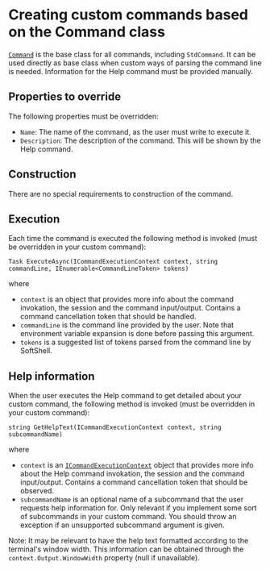# Creating custom commands based on the Command class

[`Command`](../src/SoftShell/Command.cs) is the base class for all commands, including `StdCommand`. It can be used directly as base class when custom ways of parsing the command line is needed. Information for the Help command must be provided manually.

## Properties to override

The following properties must be overridden:

* `Name`: The name of the command, as the user must write to execute it.
* `Description`: The description of the command. This will be shown by the Help command.

## Construction

There are no special requirements to construction of the command.

## Execution

Each time the command is executed the following method is invoked (must be overridden in your custom command):

`Task ExecuteAsync(ICommandExecutionContext context, string commandLine, IEnumerable<CommandLineToken> tokens)`

where  
* `context` is an object that provides more info about the command invokation, the session and the command input/output. Contains a command cancellation token that should be handled.
* `commandLine` is the command line provided by the user. Note that environment variable expansion is done before passing this argument.
* `tokens` is a suggested list of tokens parsed from the command line by SoftShell.

## Help information

When the user executes the Help command to get detailed about your custom command, the following method is invoked (must be overridden in your custom command):

`string GetHelpText(ICommandExecutionContext context, string subcommandName)`

where  
* `context` is an [`ICommandExecutionContext`](../src/SoftShell/ICommandExecutionContext.cs) object that provides more info about the Help command invokation, the session and the command input/output. Contains a command cancellation token that should be observed.
* `subcommandName` is an optional name of a subcommand that the user requests help information for. Only relevant if you implement some sort of subcommands in your custom command.
You should throw an exception if an unsupported subcommand argument is given.

Note: It may be relevant to have the help text formatted according to the terminal's window width. This information can be obtained through the `context.Output.WindowWidth` property (null if unavailable).
